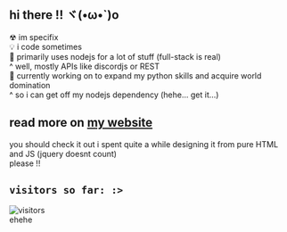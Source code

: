 ## hi there !! ヾ(•ω•`)o
☢ im specifix  
💡 i code sometimes  
💫 primarily uses nodejs for a lot of stuff (full-stack is real)  
    ^ well, mostly APIs like discordjs or REST  
👾 currently working on to expand my python skills and acquire world domination  
    ^ so i can get off my nodejs dependency (hehe... get it...)  
  
## read more on [my website](https://specifix.dev/)
you should check it out i spent quite a while designing it from pure HTML and JS (jquery doesnt count)  
please !!  
## ```visitors so far: :>```
![visitors](https://count.specifix.dev/get/@visitors?theme=moebooru)  
ehehe  
